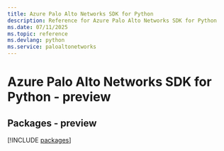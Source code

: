 ```yaml
---
title: Azure Palo Alto Networks SDK for Python
description: Reference for Azure Palo Alto Networks SDK for Python
ms.date: 07/11/2025
ms.topic: reference
ms.devlang: python
ms.service: paloaltonetworks
---
```

# Azure Palo Alto Networks SDK for Python - preview
## Packages - preview
[!INCLUDE [packages](palo-alto-networks-index.md)]